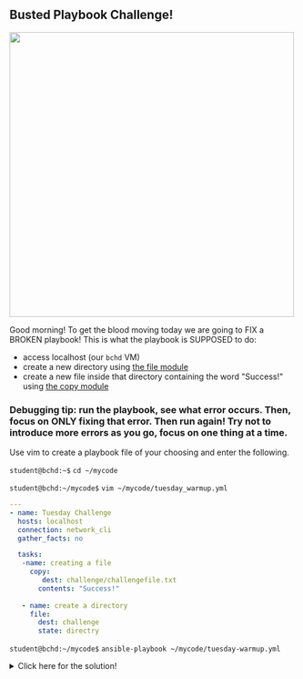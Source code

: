 ## Busted Playbook Challenge!

<img src="https://i.redd.it/i4v9op0chrc51.jpg" width="500"/>



Good morning! To get the blood moving today we are going to FIX a BROKEN playbook! This is what the playbook is SUPPOSED to do:
- access localhost (our `bchd` VM)
- create a new directory using [the file module](https://docs.ansible.com/ansible/latest/collections/ansible/builtin/file_module.html)
- create a new file inside that directory containing the word "Success!" using [the copy module]()

### Debugging tip: run the playbook, see what error occurs. Then, focus on ONLY fixing that error. Then run again! Try not to introduce more errors as you go, focus on one thing at a time.

Use vim to create a playbook file of your choosing and enter the following.

`student@bchd:~$` `cd ~/mycode`

`student@bchd:~/mycode$` `vim ~/mycode/tuesday_warmup.yml`

```yaml
---
- name: Tuesday Challenge
  hosts: localhost
  connection: network_cli
  gather_facts: no

  tasks:
   -name: creating a file
     copy:
        dest: challenge/challengefile.txt
       contents: "Success!"
       
   - name: create a directory
     file: 
       dest: challenge
       state: directry
```

`student@bchd:~/mycode$` `ansible-playbook ~/mycode/tuesday-warmup.yml`

<details>
<summary>Click here for the solution!</summary>
<br>

```yaml
---
- name: Tuesday Challenge
  hosts: localhost
  connection: local             # WRONG CONNECTION- "local," not network_cli
  gather_facts: no

  tasks:                        # WRONG TASK ORDER- make dir first, then file
   - name: create a directory
     file: 
       dest: challenge
       state: directory         # TYPO- directory, not directry
 
   - name: creating a file      
     copy:                                 # INDENTATION
       dest: challenge/challengefile.txt   # ERRORS ON THESE
       content: "Success!"                 # THREE LINES... also it is "content" NOT "contents"
 ```

</details>
